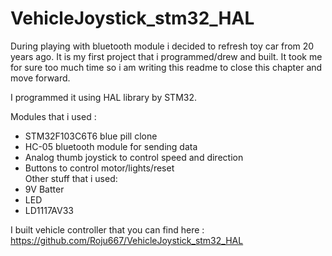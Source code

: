 # VehicleJoystick_stm32_HAL

During playing with bluetooth module i decided to refresh toy car from 20 years ago. It is my first project that i programmed/drew and built. It took me for sure too much time so i am writing this readme to close this chapter and move forward.

I programmed it using HAL library by STM32.

Modules that i used :

- STM32F103C6T6 blue pill clone
- HC-05 bluetooth module for sending data
- Analog thumb joystick to control speed and direction
- Buttons to control motor/lights/reset  
Other stuff that i used:
- 9V Batter
- LED
- LD1117AV33

I built vehicle controller that you can find here : https://github.com/Roju667/VehicleJoystick_stm32_HAL
